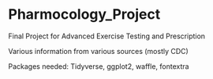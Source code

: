 # Pharmocology_Project
Final Project for Advanced Exercise Testing and Prescription 

Various information from various sources (mostly CDC) 

Packages needed: Tidyverse, ggplot2, waffle, fontextra
